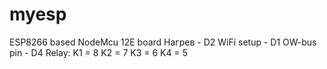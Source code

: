 # myesp
ESP8266 based NodeMcu 12E board
Нагрев - D2
WiFi setup - D1
OW-bus pin - D4
Relay:
K1 = 8
K2 = 7
K3 = 6
K4 = 5